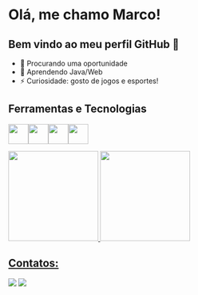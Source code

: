 # Olá, me chamo Marco! 
## Bem vindo ao meu perfil GitHub 👋
- 🔭 Procurando uma oportunidade
- 🌱 Aprendendo Java/Web
- ⚡ Curiosidade: gosto de jogos e esportes!

## Ferramentas e Tecnologias
<img loading="lazy" src="https://cdn.jsdelivr.net/gh/devicons/devicon/icons/git/git-original.svg" width="40" height="40"/><img loading="lazy" src="https://cdn.jsdelivr.net/gh/devicons/devicon@latest/icons/java/java-original.svg" width="40" height="40"/><img loading="lazy" src="https://cdn.jsdelivr.net/gh/devicons/devicon@latest/icons/spring/spring-original.svg" width="40" height="40"/><img loading="lazy" src="https://cdn.jsdelivr.net/gh/devicons/devicon@latest/icons/postman/postman-original.svg" width="40" height="40"/>

<div>
</a>
<a href="https://github.com/UMarcoSilva">
<img loading="lazy" height="180em" src="https://github-readme-stats.vercel.app/api/top-langs/?username=UMarcoSilva&layout=compact&langs_count=7&theme=dracula"/>
<img loading="lazy" height="180em" src="https://github-readme-stats.vercel.app/api?username=UMarcoSilva&show_icons=true&theme=dracula&include_all_commits=true&count_private=true"/>
</div>

## Contatos:
<div>
<a href="https://www.instagram.com/umarco_silva/" target="_blank"><img loading="lazy" src="https://img.shields.io/badge/-Instagram-%23E4405F?style=for-the-badge&logo=instagram&logoColor=white" target="_blank"></a>
<a href="www.linkedin.com/in/marco-antônio-dias-da-silva" target="_blank"><img loading="lazy" src="https://img.shields.io/badge/-LinkedIn-%230077B5?style=for-the-badge&logo=linkedin&logoColor=white"target="_blank"></a>   
</div>
